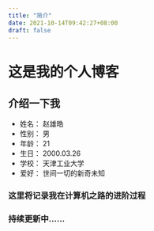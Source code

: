 ```yaml
---
title: "简介"
date: 2021-10-14T09:42:27+08:00
draft: false
---
```

# 这是我的个人博客
## 介绍一下我

* 姓名：  赵雄皓
* 性别：   男
* 年龄：   21
* 生日：  2000.03.26
* 学校：  天津工业大学
* 爱好：  世间一切的新奇未知


### 这里将记录我在计算机之路的进阶过程




### 持续更新中......